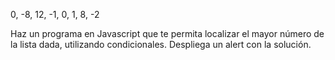 0, -8, 12, -1, 0, 1, 8, -2

Haz un programa en Javascript que te permita localizar el mayor número de la lista dada, utilizando condicionales.
Despliega un alert con la solución.

